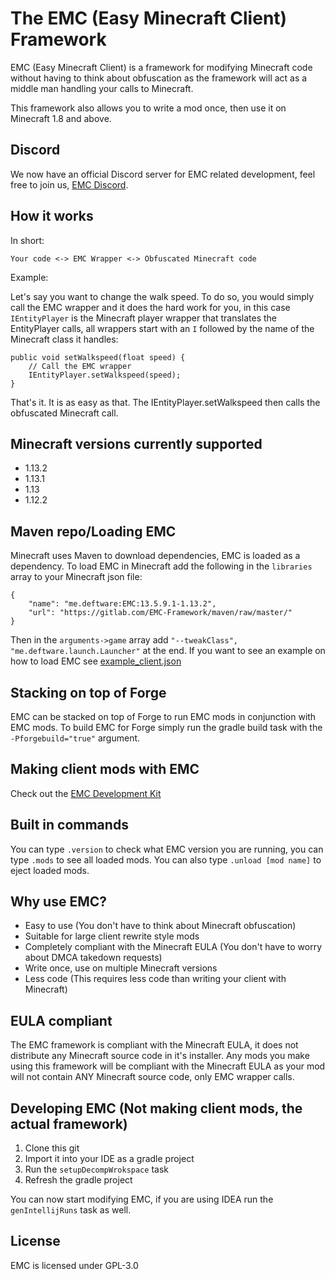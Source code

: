 The EMC (Easy Minecraft Client) Framework
===================

EMC (Easy Minecraft Client) is a framework for modifying Minecraft code without having to think about
obfuscation as the framework will act as a middle man handling your calls to Minecraft.

This framework also allows you to write a mod once, then use it on Minecraft 1.8 and above.

Discord
-------------------

We now have an official Discord server for EMC related development, feel free to join us, [EMC Discord](https://discord.gg/jcPDsGT).


How it works
-------------------

In short:

`Your code <-> EMC Wrapper <-> Obfuscated Minecraft code`

Example:

Let's say you want to change the walk speed. To do so, you would simply call the EMC wrapper and it does the hard work for you,
in this case `IEntityPlayer` is the Minecraft player wrapper that translates the EntityPlayer calls,
all wrappers start with an `I` followed by the name of the Minecraft class it handles:

```
public void setWalkspeed(float speed) {
	// Call the EMC wrapper
	IEntityPlayer.setWalkspeed(speed);
}
```

That's it. It is as easy as that. The IEntityPlayer.setWalkspeed then calls the obfuscated Minecraft call.

Minecraft versions currently supported
-------------------

* 1.13.2
* 1.13.1
* 1.13
* 1.12.2

Maven repo/Loading EMC
-------------------

Minecraft uses Maven to download dependencies, EMC is loaded as a dependency. To load EMC in Minecraft add the following in the `libraries` array to your Minecraft json file:

```
{
	"name": "me.deftware:EMC:13.5.9.1-1.13.2",
	"url": "https://gitlab.com/EMC-Framework/maven/raw/master/"
}
```

Then in the `arguments->game` array add `"--tweakClass", "me.deftware.launch.Launcher"` at the end. If you want to see an example on how to load EMC see [example_client.json](https://gitlab.com/EMC-Framework/EMC/blob/master/example_client.json)

Stacking on top of Forge
-------------------

EMC can be stacked on top of Forge to run EMC mods in conjunction with EMC mods. To build EMC for Forge simply run the gradle build task with the `-Pforgebuild="true"` argument. 

Making client mods with EMC 
-------------------

Check out the [EMC Development Kit](https://gitlab.com/EMC-Framework/EDK)

Built in commands
-------------------

You can type `.version` to check what EMC version you are running, you can type `.mods` to see all loaded mods.
You can also type `.unload [mod name]` to eject loaded mods.

Why use EMC?
-------------------

* Easy to use (You don't have to think about Minecraft obfuscation)
* Suitable for large client rewrite style mods
* Completely compliant with the Minecraft EULA (You don't have to worry about DMCA takedown requests)
* Write once, use on multiple Minecraft versions
* Less code (This requires less code than writing your client with Minecraft)

EULA compliant
-------------------

The EMC framework is compliant with the Minecraft EULA, it does not distribute any Minecraft source code in it's installer.
Any mods you make using this framework will be compliant with the Minecraft EULA as your mod will not contain ANY
Minecraft source code, only EMC wrapper calls.

Developing EMC (Not making client mods, the actual framework)
-------------------

1. Clone this git
2. Import it into your IDE as a gradle project
3. Run the `setupDecompWrokspace` task
4. Refresh the gradle project

You can now start modifying EMC, if you are using IDEA run the `genIntellijRuns` task as well.

License
-------------------

EMC is licensed under GPL-3.0
